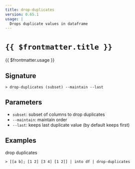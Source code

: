 ```yaml
---
title: drop-duplicates
version: 0.65.1
usage: |
  Drops duplicate values in dataframe
---
```


# <code>{{ $frontmatter.title }}</code>

<div style='white-space: pre-wrap;'>{{ $frontmatter.usage }}</div>

## Signature

```> drop-duplicates (subset) --maintain --last```

## Parameters

 -  `subset`: subset of columns to drop duplicates
 -  `--maintain`: maintain order
 -  `--last`: keeps last duplicate value (by default keeps first)

## Examples

drop duplicates
```shell
> [[a b]; [1 2] [3 4] [1 2]] | into df | drop-duplicates
```
